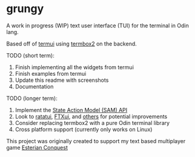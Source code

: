 # grungy
A work in progress (WIP) text user interface (TUI) for the terminal in Odin lang.

Based off of [termui](https://github.com/gizak/termui) using [termbox2](https://github.com/termbox/termbox2) on the backend.

TODO (short term):
  1) Finish implementing all the widgets from termui
  2) Finish examples from termui
  3) Update this readme with screenshots
  4) Documentation

TODO (longer term):
  1) Implement the [State Action Model (SAM) API](https://www.infoq.com/articles/no-more-mvc-frameworks/)
  2) Look to [ratatui](https://github.com/ratatui-org/ratatui), [FTXui](https://github.com/ArthurSonzogni/FTXUI), and [others](https://github.com/charmbracelet/bubbletea) for potential improvements
  3) Consider replacing termbox2 with a pure Odin terminal library
  4) Cross platform support (currently only works on Linux)

This project was originally created to support my text based multiplayer game [Esterian Conquest](https://github.com/greenm01/esterian-conquest) 
